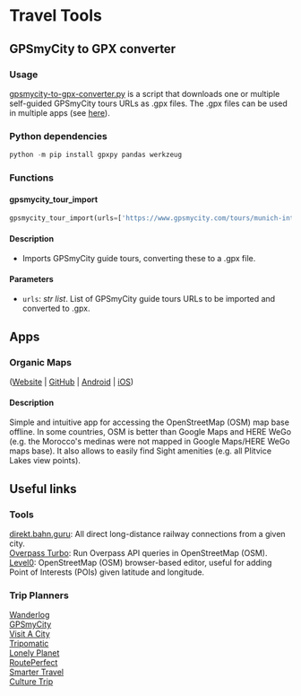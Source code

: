 # Travel Tools

## GPSmyCity to GPX converter

### Usage

[gpsmycity-to-gpx-converter.py](gpsmycity-to-gpx-converter.py) is a script that downloads one or multiple self-guided GPSmyCity tours URLs as .gpx files. The .gpx files can be used in multiple apps (see [here](#apps)).

### Python dependencies

```.ps1
python -m pip install gpxpy pandas werkzeug
```

### Functions

#### gpsmycity_tour_import

```.py
gpsmycity_tour_import(urls=['https://www.gpsmycity.com/tours/munich-introduction-walking-tour-6446.html', 'https://www.gpsmycity.com/blog/main-sights-to-see-in-augsburg-3414.html', 'https://www.gpsmycity.com/tours/edinburgh-introduction-walking-tour-6397.html'])
```

#### Description

- Imports GPSmyCity guide tours, converting these to a .gpx file.

#### Parameters

- `urls`: _str list_. List of GPSmyCity guide tours URLs to be imported and converted to .gpx.

## Apps

### Organic Maps

([Website](https://organicmaps.app) | [GitHub](https://github.com/organicmaps/organicmaps) | [Android](https://play.google.com/store/apps/details?id=app.organicmaps) | [iOS](https://apps.apple.com/app/organic-maps/id1567437057))

#### Description

Simple and intuitive app for accessing the OpenStreetMap (OSM) map base offline. In some countries, OSM is better than Google Maps and HERE WeGo (e.g. the Morocco's medinas were not mapped in Google Maps/HERE WeGo maps base). It also allows to easily find Sight amenities (e.g. all Plitvice Lakes view points).

## Useful links

### Tools

[direkt.bahn.guru](https://direkt.bahn.guru/?origin=8000261&local=true): All direct long-distance railway connections from a given city.\
[Overpass Turbo](https://wiki.openstreetmap.org/wiki/Overpass_turbo): Run Overpass API queries in OpenStreetMap (OSM).\
[Level0](https://wiki.openstreetmap.org/wiki/Level0): OpenStreetMap (OSM) browser-based editor, useful for adding Point of Interests (POIs) given latitude and longitude.

### Trip Planners

[Wanderlog](https://wanderlog.com)\
[GPSmyCity](https://www.gpsmycity.com)\
[Visit A City](https://www.visitacity.com)\
[Tripomatic](https://maps.tripomatic.com)\
[Lonely Planet](https://www.lonelyplanet.com)\
[RoutePerfect](https://www.routeperfect.com)\
[Smarter Travel](https://www.smartertravel.com)\
[Culture Trip](https://theculturetrip.com)
